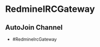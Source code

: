 RedmineIRCGateway
================================================================================

## AutoJoin Channel
 - #RedmineIrcGateway
